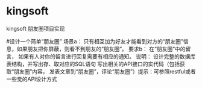 # kingsoft
kingsoft 朋友圈项目实现

#设计一个简单“朋友圈”
    场景a：
        只有相互加为好友才能看到对方的“朋友圈”信息，如果朋友把你屏蔽，则看不到朋友的“朋友圈”。
    要求b：
        在“朋友圈”中的留言， 如果有人对你的留言进行回复需要有相应的通知。
    说明：
        设计完整的数据库表结构，并写出存、取对应的SQL语句
        写出相关的API接口的实代码（包括获取“朋友圈”内容， 发表文章到“朋友圈”，评论“朋友圈”）提示：可参照restful或者一些觉的API设计方式
